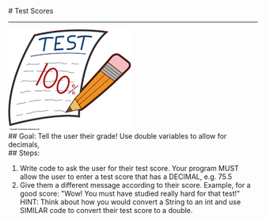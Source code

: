 
 <div id="recipeLeftColumn">
  # Test Scores
  <hr/>
  <img src="./testScore.png"/>
  <div id="recipeGoal">
   ## Goal:
   Tell the user their grade! Use double variables to allow for decimals,
  </div>
 </div>
 <div id="recipeRightColumn">
  <div id="recipeSteps">
   ## Steps:
   <ol id="stepList">
    <li>
     Write code to ask the user for their test score.
     Your program MUST allow the user to enter a test score that has a DECIMAL, e.g. 75.5
    </li>
    <li>
     Give them a different message according to their score.
     Example, for a good score: "Wow! You must have studied really hard for that test!"
     HINT: Think about how you would convert a String to an int and use SIMILAR code to convert their test score to a double.
    </li>
   </ol>
  </div>
 </div>

